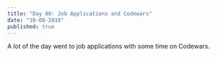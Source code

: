 ```yaml
---
title: "Day 80: Job Applications and Codewars"
date: "10-08-2018"
published: true
---
```

A lot of the day went to job applications with some time on Codewars.
